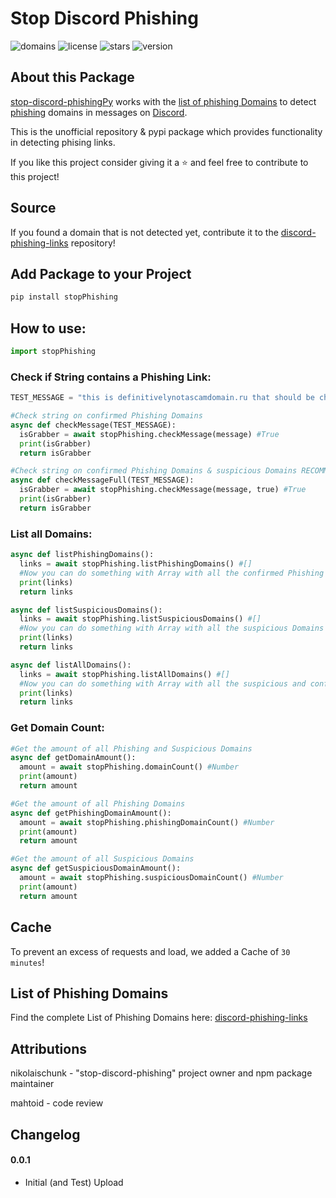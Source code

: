 # Stop Discord Phishing

![domains](https://img.shields.io/badge/dynamic/json?color=79BFAA&label=Domains&query=count&url=https%3A%2F%2Fapi.schunk.dev%2Fapi%2Fdomain%2Fcount&style=for-the-badge)
![license](https://img.shields.io/github/license/Burn-One-Studios/stop-discord-phishingPy?color=black&style=for-the-badge)
![stars](https://img.shields.io/github/stars/Burn-One-Studios/stop-discord-phishingPy?style=for-the-badge)
![version](https://img.shields.io/pypi/v/stopPhishing?color=black&style=for-the-badge)


## About this Package

[stop-discord-phishingPy](https://github.com/Burn-One-Studios/stop-discord-phishingPy) works with the [list of phishing Domains](https://github.com/nikolaischunk/discord-phishing-links) to detect [phishing](https://en.wikipedia.org/wiki/Phishing) domains in messages on [Discord](https://discord.com).

This is the unofficial repository & pypi package which provides functionality in detecting phising links.

If you like this project consider giving it a ⭐ and feel free to contribute to this project!

## Source

If you found a domain that is not detected yet, contribute it to the [discord-phishing-links](https://github.com/nikolaischunk/discord-phishing-links) repository!

## Add Package to your Project

```bash
pip install stopPhishing
```

## How to use:

```py
import stopPhishing
```

### Check if String contains a Phishing Link:

```python
TEST_MESSAGE = "this is definitivelynotascamdomain.ru that should be checked";

#Check string on confirmed Phishing Domains
async def checkMessage(TEST_MESSAGE):
  isGrabber = await stopPhishing.checkMessage(message) #True
  print(isGrabber)
  return isGrabber

#Check string on confirmed Phishing Domains & suspicious Domains RECOMMENDED!
async def checkMessageFull(TEST_MESSAGE):
  isGrabber = await stopPhishing.checkMessage(message, true) #True
  print(isGrabber)
  return isGrabber

```

### List all Domains:

```py
async def listPhishingDomains():
  links = await stopPhishing.listPhishingDomains() #[]
  #Now you can do something with Array with all the confirmed Phishing Domains in it
  print(links)
  return links

async def listSuspiciousDomains():
  links = await stopPhishing.listSuspiciousDomains() #[]
  #Now you can do something with Array with all the suspicious Domains in it
  print(links)
  return links

async def listAllDomains():
  links = await stopPhishing.listAllDomains() #[]
  #Now you can do something with Array with all the suspicious and confirmed phishing Domains in it
  print(links)
  return links

```

### Get Domain Count:

```py
#Get the amount of all Phishing and Suspicious Domains
async def getDomainAmount():
  amount = await stopPhishing.domainCount() #Number
  print(amount)
  return amount

#Get the amount of all Phishing Domains
async def getPhishingDomainAmount():
  amount = await stopPhishing.phishingDomainCount() #Number
  print(amount)
  return amount

#Get the amount of all Suspicious Domains
async def getSuspiciousDomainAmount():
  amount = await stopPhishing.suspiciousDomainCount() #Number
  print(amount)
  return amount

```

## Cache

To prevent an excess of requests and load, we added a Cache of `30 minutes`!

## List of Phishing Domains

Find the complete List of Phishing Domains here: [discord-phishing-links](https://github.com/nikolaischunk/discord-phishing-links)

## Attributions
nikolaischunk - "stop-discord-phishing" project owner and npm package maintainer

mahtoid - code review

## Changelog

#### 0.0.1

- Initial (and Test) Upload
